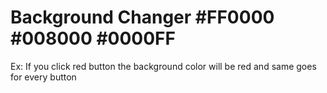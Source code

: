# Background Changer #FF0000 #008000 #0000FF

Ex: If you click red button the background color will be red and same goes for every button
